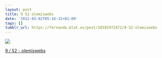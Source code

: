 ```yaml
---
layout: post
title: 9 52 olemiswebs
date: '2012-03-02T05:16:32+01:00'
tags: []
tumblr_url: https://fernando.blat.es/post/18591972472/9-52-olemiswebs
---
```

 ![](/tumblr_files/tumblr_m08p7owllc1qz4y16o1_1280.jpg)  

[9 / 52 - olemiswebs](http://flic.kr/p/9oFP8Q)
